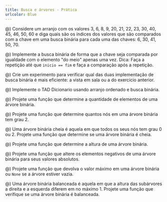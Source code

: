 ```yaml
---
title: Busca e árvores - Prática
urlcolor: Blue
---
```


<!-- Busca binária -->

@) Considere um arranjo com os valores 3, 6, 8, 9, 20, 21, 22, 23, 30, 40, 45, 46, 50, 60 e diga quais são os índices dos valores que são comparados com a chave em uma busca binária para cada uma das chaves: 6, 30, 41, 50, 70.

@) Implemente a busca binária de forma que a chave seja comparada por igualdade com o elemento "do meio" apenas uma vez. Dica: Faça a repetição até que `inicio == fim` e faça a comparação após a repetição.

@) Crie um experimento para verificar qual das duas implementação de busca binária é mais eficiente: a vista em sala ou a do exercício anterior.

@) Implemente o TAD Dicionario usando arranjo ordenado e busca binária.

<!-- Árvores binária -->

@) Projete uma função que determine a quantidade de elementos de uma árvore binária.

@) Projete uma função que determine quantos nós em uma árvore binária tem grau 2.

@) Uma árvore binária cheia é aquela em que todos os seus nós tem grau 0 ou 2. Projete uma função que determine se uma árvore binária é cheia.

@) Projete uma função que determine a altura de uma árvore binária.

@) Projete uma função que altere os elementos negativos de uma árvore binária para seus valores absolutos.

@) Projete uma função que devolva o valor máximo em uma árvore binária ou `None` se a árvore estiver vazia.

@) Uma árvore binária balanceada é aquela em que a altura das subárvores a direita e a esquerda diferem em no máximo 1. Projete uma função que verifique se uma árvore binária é balanceada.
